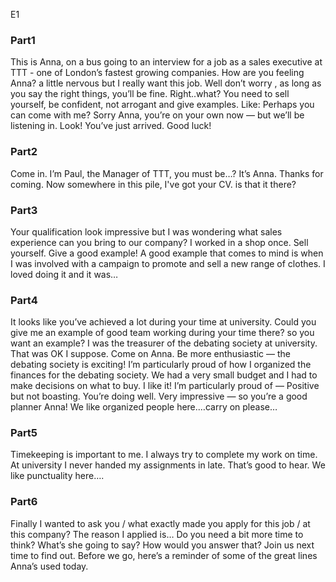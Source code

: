 E1
### Part1
This is Anna, on a bus going to an interview for a job as a sales executive at TTT - one of London’s fastest growing companies. How are you feeling Anna?
a little nervous but I really want this job.
Well don’t worry , as long as you say the right things, you’ll be fine.
Right..what?
You need to sell yourself, be confident, not arrogant and give examples. Like: 
Perhaps you can come with me?
Sorry Anna, you’re on your own now — but we’ll be listening in. Look! You’ve just arrived. Good luck!


### Part2
Come in. I’m Paul, the Manager of TTT, you must be…? It’s Anna.
Thanks for coming. Now somewhere in this pile, I've got your CV.
is that it there?

### Part3
Your qualification look impressive but I was wondering what sales experience can you bring to our company?
I worked in a shop once.
Sell yourself. Give a good example!
A good example that comes to mind is when I was involved with a campaign to promote and sell a new range of clothes. I loved doing it and it was…

### Part4
It looks like you’ve achieved a lot during your time at university. Could you give me an example of good team working during your time there?
so you want an example? I was the treasurer of the debating society at university. That was OK I suppose.
Come on Anna. Be more enthusiastic — the debating society is exciting!
I’m particularly proud of how I organized the finances for the debating society. We had a very small budget and I had to make decisions on what to buy.
I like it! I’m particularly proud of — Positive but not boasting. You’re doing well.
Very impressive — so you’re a good planner Anna! We like organized people here.…carry on please…

### Part5
Timekeeping is important to me. 
I always try to complete my work on time. At university I never handed my assignments in late. 
That’s good to hear. We like punctuality here….

### Part6
Finally I wanted to ask you / what exactly made you apply for this job / at this company?
The reason I applied is…
Do you need a bit more time to think?
What’s she going to say? 
How would you answer that? Join us next time to find out. Before we go, here’s a reminder of some of the great lines Anna’s used today.